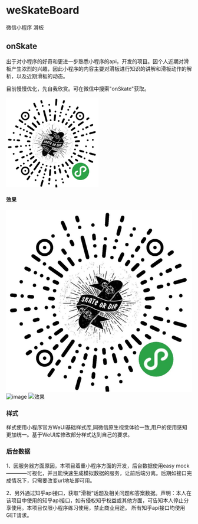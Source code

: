 # weSkateBoard
微信小程序 滑板 

## onSkate

出于对小程序的好奇和更进一步熟悉小程序的api，开发的项目。因个人近期对滑板产生浓烈的兴趣，因此小程序的内容主要对滑板进行知识的讲解和滑板动作的解析，以及近期滑板的动态。

目前慢慢优化，先自我欣赏。可在微信中搜索"onSkate"获取。

<img src="https://github.com/chellel/weSkateBoard/blob/master/demo/onSkate_wechat.png" alt="二维码" width="250" />

#### 效果

 ![image](https://github.com/chellel/weSkateBoard/blob/master/demo/onSkate_wechat.png)
![image](https://github.com/chellel/weSkateBoard/tree/master/screenshot/effect1.gif)
<img src="https://github.com/chellel/weSkateBoard/tree/master/screenshot/effect1.gif" alt="效果" width="300" />

### 样式


样式使用小程序官方WeUI基础样式库,同微信原生视觉体验一致,用户的使用感知更加统一。基于WeUI库修改部分样式达到自己的要求。

### 后台数据

1、因服务器方面原因，本项目着重小程序方面的开发，后台数据使用easy mock————可视化，并且能快速生成模拟数据的服务，让前后端分离。后期如接口完成情况下，只需要改变url地址即可用。

2、另外通过知乎api接口，获取"滑板”话题及相关问题和答案数据。声明：本人在该项目中使用的知乎api接口，如有侵权知乎权益或其他方面，可告知本人停止分享使用。本项目仅限小程序练习使用，禁止商业用途。
所有知乎api接口均使用GET请求。

